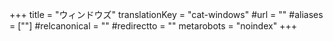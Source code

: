 +++
title = "ウィンドウズ"
translationKey = "cat-windows"
#url = ""
#aliases = [""]
#relcanonical = ""
#redirectto = ""
metarobots = "noindex"
+++
